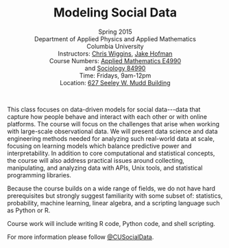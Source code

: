 <center>
<h1>Modeling Social Data</h1>

Spring 2015<br/>
Department of Applied Physics and Applied Mathematics<br/>
Columbia University<br/>
Instructors: <a href="http://www.columbia.edu/~chw2">Chris Wiggins</a>, <a href="http://jakehofman.com">Jake Hofman</a><br/>
Course Numbers:
<a href="http://www.columbia.edu/cu/bulletin/uwb/subj/APMA/E4990-20151-001/">Applied Mathematics E4990</a><br/> and <a href="http://www.columbia.edu/cu/bulletin/uwb/sel/SOCI_Spring2015.html">Sociology 84990</a><br/>
Time: Fridays, 9am-12pm<br/>
Location: [627 Seeley W. Mudd Building](http://undergrad.admissions.columbia.edu/content/mudd-hall)<br/>
</center>
<br/>

This class focuses on data-driven models for social data---data that capture how people behave and interact with each other or with online platforms.  The course will focus on the challenges that arise when working with large-scale observational data.  We will present data science and data engineering methods needed for analyzing such real-world data at scale, focusing on learning models which balance predictive power and interpretability.  In addition to core computational and statistical concepts, the course will also address practical issues around collecting, manipulating, and analyzing data with APIs, Unix tools, and statistical programming libraries.

Because the course builds on a wide range of fields, we do not have hard prerequisites but strongly suggest familiarity with some subset of: statistics, probability, machine learning, linear algebra, and a scripting language such as Python or R.  

Course work will include writing R code, Python code, and shell scripting.

For more information please follow [@CUSocialData]( https://twitter.com/CUSocialData ).
